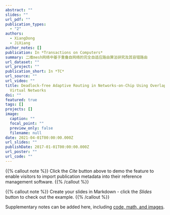 ```yaml
---
abstract: ""
slides: ""
url_pdf: ""
publication_types:
  - "2"
authors:
  - XiangDong
  - JiXiang
author_notes: []
publication: In *Transactions on Computers*
summary: 二维mesh网络中基于重叠自网络的完全自适应路由算法研究及其容错路由
url_dataset: ""
url_project: ""
publication_short: In *TC*
url_source: ""
url_video: ""
title: Deadlock-free Adaptive Routing in Networks-on-Chip Using Overlapping
  Virtual Networks
doi: ""
featured: true
tags: []
projects: []
image:
  caption: ""
  focal_point: ""
  preview_only: false
  filename: null
date: 2021-04-01T00:00:00.000Z
url_slides: ""
publishDate: 2017-01-01T00:00:00.000Z
url_poster: ""
url_code: ""
---
```

{{% callout note %}}
Click the *Cite* button above to demo the feature to enable visitors to import publication metadata into their reference management software.
{{% /callout %}}

{{% callout note %}}
Create your slides in Markdown - click the *Slides* button to check out the example.
{{% /callout %}}

Supplementary notes can be added here, including [code, math, and images](https://wowchemy.com/docs/writing-markdown-latex/).